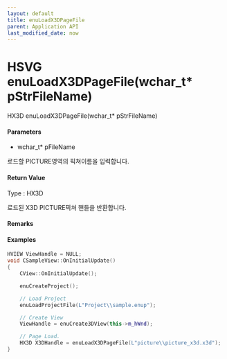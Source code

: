 ```yaml
---
layout: default
title: enuLoadX3DPageFile
parent: Application API
last_modified_date: now
---
```

# HSVG enuLoadX3DPageFile\(wchar\_t\* pStrFileName\)

HX3D enuLoadX3DPageFile\(wchar\_t\* pStrFileName\)

#### Parameters

* wchar\_t\* pFileName

로드할 PICTURE영역의 픽쳐이름을 입력합니다.

#### Return Value

Type : HX3D

로드된 X3D PICTURE픽쳐 핸들을 반환합니다.

#### Remarks

#### Examples

```cpp
HVIEW ViewHandle = NULL; 
void CSampleView::OnInitialUpdate() 
{ 
    CView::OnInitialUpdate(); 

    enuCreateProject(); 

    // Load Project
    enuLoadProjectFile(L"Project\\sample.enup"); 

    // Create View
    ViewHandle = enuCreate3DView(this->m_hWnd); 

    // Page Load. 
    HX3D X3DHandle = enuLoadX3DPageFile(L"picture\\picture_x3d.x3d");
}
```



